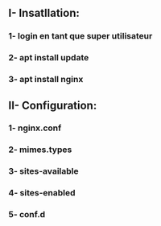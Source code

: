 ## I- Insatllation:
### 1- login en tant que super utilisateur
### 2- apt install update
### 3- apt install nginx

## II- Configuration:
### 1- nginx.conf
### 2- mimes.types
### 3- sites-available
### 4- sites-enabled
### 5- conf.d